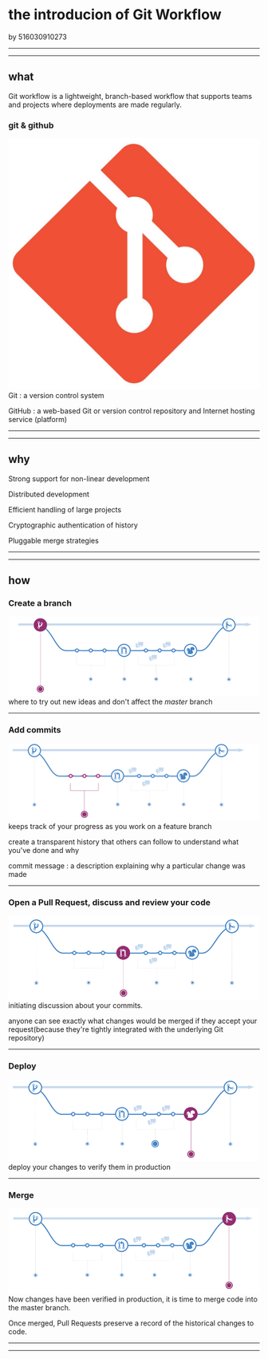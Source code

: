# the introducion of Git Workflow #
by 516030910273 
- - -
- - -
## what ##
Git workflow is a lightweight, branch-based workflow that supports teams and projects where deployments are made regularly. 
### git & github ###
![git](https://github.com/Eric-Zhang-C/front-end-practice/blob/git-workflow/git.jpg)
Git : a version control system

GitHub : a web-based Git or version control repository and Internet hosting service (platform)
- - -
- - -
## why ##
 Strong support for non-linear development

 Distributed development

 Efficient handling of large projects

 Cryptographic authentication of history

 Pluggable merge strategies
- - -
- - -
## how ##
### Create a branch ###
![1](https://github.com/Eric-Zhang-C/front-end-practice/blob/git-workflow/1.png)
where to try out new ideas and don't affect the *master* branch
- - -
### Add commits ###
![2](https://github.com/Eric-Zhang-C/front-end-practice/blob/git-workflow/2.png)
keeps track of your progress as you work on a feature branch

create a transparent history that others can follow to understand what you've done and why

commit message : a description explaining why a particular change was made
- - -
### Open a Pull Request, discuss and review your code ###
![3](https://github.com/Eric-Zhang-C/front-end-practice/blob/git-workflow/3.png)
initiating discussion about your commits.

anyone can see exactly what changes would be merged if they accept your request(because they're tightly integrated with the underlying Git repository)
- - -
### Deploy ###
![4](https://github.com/Eric-Zhang-C/front-end-practice/blob/git-workflow/4.png)
deploy your changes to verify them in production
- - -
### Merge ###
![5](https://github.com/Eric-Zhang-C/front-end-practice/blob/git-workflow/5.png)
Now changes have been verified in production, it is time to merge code into the master branch.

Once merged, Pull Requests preserve a record of the historical changes to code.
- - -
- - -
